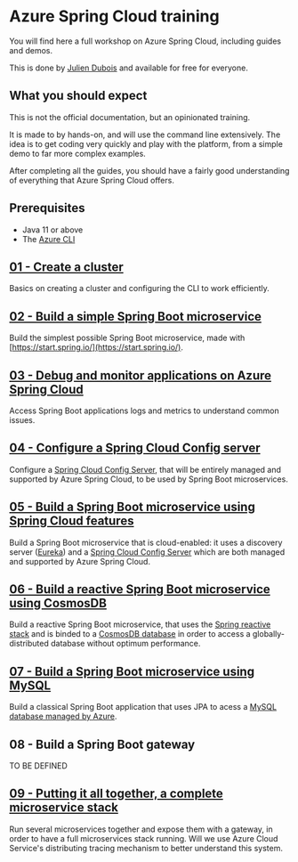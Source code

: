 # Azure Spring Cloud training

You will find here a full workshop on Azure Spring Cloud, including guides and demos.

This is done by [Julien Dubois](https://twitter.com/juliendubois) and available for free for everyone.

## What you should expect

This is not the official documentation, but an opinionated training.

It is made to by hands-on, and will use the command line extensively. The idea is to get coding very quickly and play with the platform, from a simple demo to far more complex examples.

After completing all the guides, you should have a fairly good understanding of everything that Azure Spring Cloud offers.

## Prerequisites

- Java 11 or above
- The [Azure CLI](https://docs.microsoft.com/en-us/cli/azure/install-azure-cli/?WT.mc_id=azurespringcloud-github-judubois)

## [01 - Create a cluster](01-create-a-cluster/README.md)

Basics on creating a cluster and configuring the CLI to work efficiently.

## [02 - Build a simple Spring Boot microservice](02-build-a-simple-spring-boot-microservice/README.md)

Build the simplest possible Spring Boot microservice, made with [https://start.spring.io/](https://start.spring.io/).

## [03 - Debug and monitor applications on Azure Spring Cloud](03-debug-and-monitor-applications-on-azure-spring-cloud/README.md)

Access Spring Boot applications logs and metrics to understand common issues.

## [04 - Configure a Spring Cloud Config server](04-configure-a-spring-cloud-config-server/README.md)

Configure a [Spring Cloud Config Server](https://cloud.spring.io/spring-cloud-config), that will be entirely managed and supported by Azure Spring Cloud, to be used by Spring Boot microservices.

## [05 - Build a Spring Boot microservice using Spring Cloud features](05-build-a-spring-boot-microservice-using-spring-cloud-features/README.md)

Build a Spring Boot microservice that is cloud-enabled: it uses a discovery server ([Eureka](https://github.com/Netflix/eureka)) and a [Spring Cloud Config Server](https://cloud.spring.io/spring-cloud-config) which are both managed and supported by Azure Spring Cloud.

## [06 - Build a reactive Spring Boot microservice using CosmosDB](06-build-a-reactive-spring-boot-microservice-using-cosmosdb/README.md)

Build a reactive Spring Boot microservice, that uses the [Spring reactive stack](https://docs.spring.io/spring/docs/current/spring-framework-reference/web-reactive.html) and is binded to a [CosmosDB database](https://docs.microsoft.com/en-us/azure/cosmos-db/?WT.mc_id=azurespringcloud-github-judubois) in order to access a globally-distributed database without optimum performance.

## [07 - Build a Spring Boot microservice using MySQL](07-build-a-spring-boot-microservice-using-mysql/README.md)

Build a classical Spring Boot application that uses JPA to acess a [MySQL database managed by Azure](https://docs.microsoft.com/en-us/azure/mysql/?WT.mc_id=azurespringcloud-github-judubois).

## 08 - Build a Spring Boot gateway

TO BE DEFINED

## [09 - Putting it all together, a complete microservice stack](09-putting-it-all-together-a-complete-microservice-stack/README.md)

Run several microservices together and expose them with a gateway, in order to have a full microservices stack running. Will we use Azure Cloud Service's distributing tracing mechanism to better understand this system.

